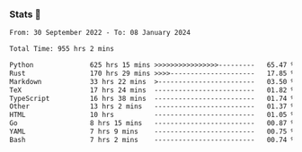 ### Stats 👋
<!--START_SECTION:waka-->

```txt
From: 30 September 2022 - To: 08 January 2024

Total Time: 955 hrs 2 mins

Python              625 hrs 15 mins >>>>>>>>>>>>>>>>---------   65.47 %
Rust                170 hrs 29 mins >>>>---------------------   17.85 %
Markdown            33 hrs 22 mins  >------------------------   03.50 %
TeX                 17 hrs 24 mins  -------------------------   01.82 %
TypeScript          16 hrs 38 mins  -------------------------   01.74 %
Other               13 hrs 2 mins   -------------------------   01.37 %
HTML                10 hrs          -------------------------   01.05 %
Go                  8 hrs 15 mins   -------------------------   00.87 %
YAML                7 hrs 9 mins    -------------------------   00.75 %
Bash                7 hrs 2 mins    -------------------------   00.74 %
```

<!--END_SECTION:waka-->

<!--
**buhaytza2005/buhaytza2005** is a ✨ _special_ ✨ repository because its `README.md` (this file) appears on your GitHub profile.

Here are some ideas to get you started:

- 🔭 I’m currently working on ...
- 🌱 I’m currently learning ...
- 👯 I’m looking to collaborate on ...
- 🤔 I’m looking for help with ...
- 💬 Ask me about ...
- 📫 How to reach me: ...
- 😄 Pronouns: ...
- ⚡ Fun fact: ...
-->


